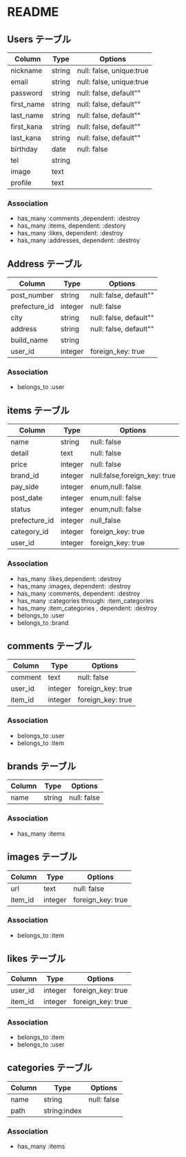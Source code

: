 
# README
 
## Users テーブル
 
| Column     | Type    | Options                  |
| ---------- | ------- | ------------------------ |
| nickname   | string  | null: false, unique:true |
| email      | string  | null: false, unique:true |
| password   | string  | null: false, default""   |
| first_name | string  | null: false, default""   |
| last_name  | string  | null: false, default""   |
| first_kana | string  | null: false, default""   |
| last_kana  | string  | null: false, default""   |
| birthday   | date    | null: false              |
| tel        | string  |                          |
| image      | text    |                          |
| profile    | text    |                          |
 
### Association

- has_many :comments ,dependent: :destroy
- has_many :items, dependent: :destory
- has_many :likes, dependent: :destroy
- has_many :addresses, dependent: :destroy
 
## Address テーブル
 
| Column        | Type    | Options                  |
| ------------- | ------- | ------------------------ |
| post_number   | string  | null: false, default""   |
| prefecture_id | integer | null: false              |
| city          | string  | null: false, default""   |
| address       | string  | null: false, default""   |
| build_name    | string  |                          |
| user_id       | integer | foreign_key: true        |
 
### Association
 
- belongs_to :user
 
## items テーブル
 
| Column        | Type    | Options                        |
| ------------- | ------- | ------------------------------ |
| name          | string  | null: false                    |
| detail        | text    | null: false                    |
| price         | integer | null: false                    |
| brand_id      | integer | null:false,foreign_key: true   |
| pay_side	    | integer | enum,null: false 		       		|
| post_date     | integer | enum,null: false			      	|
| status        | integer | enum,null: false			      |
| prefecture_id | integer | null_false |
| category_id   | integer | foreign_key: true |
| user_id       | integer | foreign_key: true |

### Association
 
- has_many :likes,dependent: :destroy
- has_many :images, dependent: :destroy
- has_many :comments, dependent: :destroy
- has_many :categories through: :item_categories
- has_many :item_categories , dependent: :destroy
- belongs_to :user
- belongs_to :brand
 
## comments テーブル
 
| Column  | Type    | Options           |
| ------- | ------- | ----------------- |
| comment | text    | null: false       |
| user_id | integer | foreign_key: true |
| item_id | integer | foreign_key: true |
 
### Association
 
- belongs_to :user
- belongs_to :item
 
## brands テーブル
 
| Column | Type   | Options     |
| ------ | ------ | ----------- |
| name   | string | null: false |
 
### Association
 
- has_many :items 
 
 
## images テーブル
 
| Column  | Type    | Options           |
| ------- | ------- | ----------------- |
| url     | text    | null: false       |
| item_id | integer | foreign_key: true |
 
### Association
 
- belongs_to :item
 
## likes テーブル
 
| Column  | Type    | Options           |
| ------- | ------- | ----------------- |
| user_id | integer | foreign_key: true |
| item_id | integer | foreign_key: true |
 
### Association
 
- belongs_to :item
- belongs_to :user
 
## categories テーブル
 
| Column | Type         | Options     |
| ------ | ------------ | ----------- |
| name   | string       | null: false |
| path   | string:index |             |
 
### Association
 
- has_many :items

